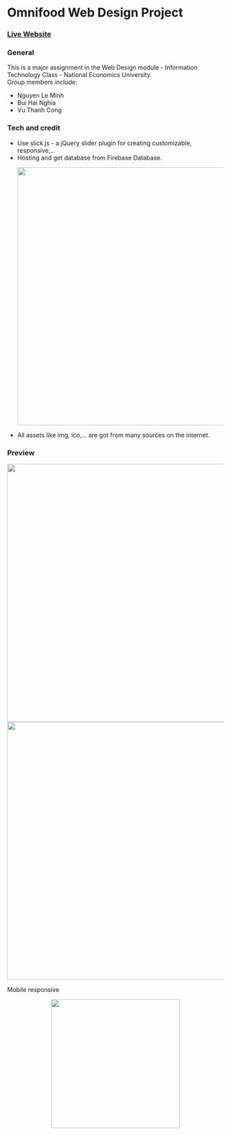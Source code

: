 # Omnifood Web Design Project
<h3><a href = "https://omnifood-team8.web.app/">Live Website<a></h3>
<h3>General</h3>
This is a major assignment in the Web Design module - Information Technology Class - National Economics University.</br> Group members include:
<ul>
    <li>Nguyen Le Minh</li>
    <li>Bui Hai Nghia</li>
    <li>Vu Thanh Cong</li>
</ul>

<h3>Tech and credit</h3>
<ul>
    <li>Use slick.js - a jQuery slider plugin for creating customizable, responsive,...
    <li>Hosting and get database from Firebase Database.
    <p align="center">
    <img src="https://user-images.githubusercontent.com/116829489/230539919-7196359c-0374-4d4f-b3df-6c6bc0c49d3f.png" width = 600/>
    </p>
    <li>All assets like img, ico,... are got from many sources on the internet.
</ul>

<h3>Preview</h3>
<p align = "center">
<img src ="https://user-images.githubusercontent.com/116829489/230541094-b3584277-f70c-4e14-948d-1ffb4ad51d75.png" width = 600></br>
<img src ="https://user-images.githubusercontent.com/116829489/230541155-dadb234f-f25c-4e10-9462-308f318a5319.png" width = 600>
</p>
Mobile responsive</br>

<p align = "center">
<img src ="https://user-images.githubusercontent.com/116829489/230539491-3109912d-36ed-487a-8cfb-2bf2bc4a8c66.png" width = 300>
</p>
 
